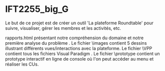 # IFT2255_big_G
Le but de ce projet est  de créer un outil 'La plateforme Roundtable' pour suivre, visualiser, gérer les membres et les activités, etc.

rapports.html présentant notre compréhension du domaine et notre première analyse du problème .
Le fichier \images contient 5 dessins illustrant différents vues/interactions avec la plateforme.
Le fichier \VPP contient tous les fichiers Visual Paradigm .
Le fichier \prototype contient un prototype interactif en ligne de console où l'on peut accéder au menu et réaliser les CUs.
